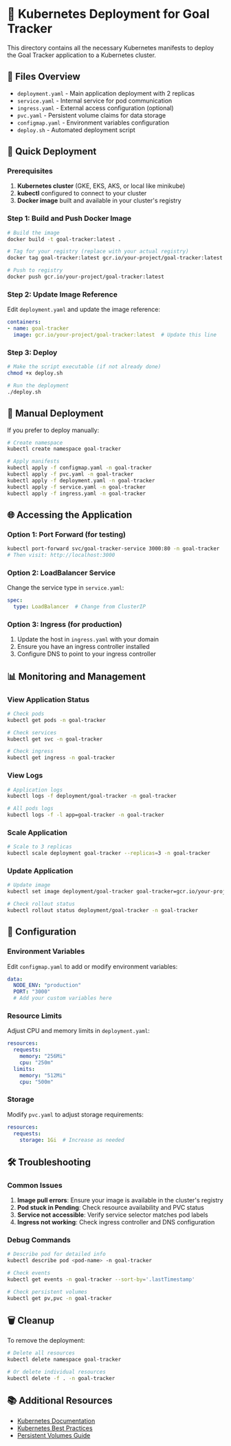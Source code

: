 # 🚀 Kubernetes Deployment for Goal Tracker

This directory contains all the necessary Kubernetes manifests to deploy the Goal Tracker application to a Kubernetes cluster.

## 📁 Files Overview

- `deployment.yaml` - Main application deployment with 2 replicas
- `service.yaml` - Internal service for pod communication
- `ingress.yaml` - External access configuration (optional)
- `pvc.yaml` - Persistent volume claims for data storage
- `configmap.yaml` - Environment variables configuration
- `deploy.sh` - Automated deployment script

## 🚀 Quick Deployment

### Prerequisites

1. **Kubernetes cluster** (GKE, EKS, AKS, or local like minikube)
2. **kubectl** configured to connect to your cluster
3. **Docker image** built and available in your cluster's registry

### Step 1: Build and Push Docker Image

```bash
# Build the image
docker build -t goal-tracker:latest .

# Tag for your registry (replace with your actual registry)
docker tag goal-tracker:latest gcr.io/your-project/goal-tracker:latest

# Push to registry
docker push gcr.io/your-project/goal-tracker:latest
```

### Step 2: Update Image Reference

Edit `deployment.yaml` and update the image reference:

```yaml
containers:
- name: goal-tracker
  image: gcr.io/your-project/goal-tracker:latest  # Update this line
```

### Step 3: Deploy

```bash
# Make the script executable (if not already done)
chmod +x deploy.sh

# Run the deployment
./deploy.sh
```

## 🔧 Manual Deployment

If you prefer to deploy manually:

```bash
# Create namespace
kubectl create namespace goal-tracker

# Apply manifests
kubectl apply -f configmap.yaml -n goal-tracker
kubectl apply -f pvc.yaml -n goal-tracker
kubectl apply -f deployment.yaml -n goal-tracker
kubectl apply -f service.yaml -n goal-tracker
kubectl apply -f ingress.yaml -n goal-tracker
```

## 🌐 Accessing the Application

### Option 1: Port Forward (for testing)
```bash
kubectl port-forward svc/goal-tracker-service 3000:80 -n goal-tracker
# Then visit: http://localhost:3000
```

### Option 2: LoadBalancer Service
Change the service type in `service.yaml`:
```yaml
spec:
  type: LoadBalancer  # Change from ClusterIP
```

### Option 3: Ingress (for production)
1. Update the host in `ingress.yaml` with your domain
2. Ensure you have an ingress controller installed
3. Configure DNS to point to your ingress controller

## 📊 Monitoring and Management

### View Application Status
```bash
# Check pods
kubectl get pods -n goal-tracker

# Check services
kubectl get svc -n goal-tracker

# Check ingress
kubectl get ingress -n goal-tracker
```

### View Logs
```bash
# Application logs
kubectl logs -f deployment/goal-tracker -n goal-tracker

# All pods logs
kubectl logs -f -l app=goal-tracker -n goal-tracker
```

### Scale Application
```bash
# Scale to 3 replicas
kubectl scale deployment goal-tracker --replicas=3 -n goal-tracker
```

### Update Application
```bash
# Update image
kubectl set image deployment/goal-tracker goal-tracker=gcr.io/your-project/goal-tracker:v2.0 -n goal-tracker

# Check rollout status
kubectl rollout status deployment/goal-tracker -n goal-tracker
```

## 🔧 Configuration

### Environment Variables
Edit `configmap.yaml` to add or modify environment variables:

```yaml
data:
  NODE_ENV: "production"
  PORT: "3000"
  # Add your custom variables here
```

### Resource Limits
Adjust CPU and memory limits in `deployment.yaml`:

```yaml
resources:
  requests:
    memory: "256Mi"
    cpu: "250m"
  limits:
    memory: "512Mi"
    cpu: "500m"
```

### Storage
Modify `pvc.yaml` to adjust storage requirements:

```yaml
resources:
  requests:
    storage: 1Gi  # Increase as needed
```

## 🛠️ Troubleshooting

### Common Issues

1. **Image pull errors**: Ensure your image is available in the cluster's registry
2. **Pod stuck in Pending**: Check resource availability and PVC status
3. **Service not accessible**: Verify service selector matches pod labels
4. **Ingress not working**: Check ingress controller and DNS configuration

### Debug Commands

```bash
# Describe pod for detailed info
kubectl describe pod <pod-name> -n goal-tracker

# Check events
kubectl get events -n goal-tracker --sort-by='.lastTimestamp'

# Check persistent volumes
kubectl get pv,pvc -n goal-tracker
```

## 🗑️ Cleanup

To remove the deployment:

```bash
# Delete all resources
kubectl delete namespace goal-tracker

# Or delete individual resources
kubectl delete -f . -n goal-tracker
```

## 📚 Additional Resources

- [Kubernetes Documentation](https://kubernetes.io/docs/)
- [Kubernetes Best Practices](https://kubernetes.io/docs/concepts/configuration/overview/)
- [Persistent Volumes Guide](https://kubernetes.io/docs/concepts/storage/persistent-volumes/)
